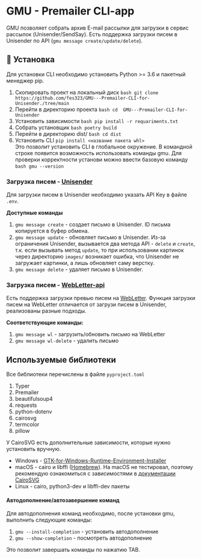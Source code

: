 # GMU - Premailer CLI-app
GMU позволяет собрать архив E-mail рассылки для загрузки в сервис рассылок (Unisender/SendSay).
Есть поддержка загрузки писем в Unisender по API (```gmu message create/update/delete```).

## 🤖 Установка
Для установки CLI необходимо установить Python >= 3.6 и пакетный менеджер pip.
1. Скопировать проект на локальный диск   ```bash git clone https://github.com/fes323/GMU---Premailer-CLI-for-Unisender./tree/main```   
2. Перейти в директорию проекта    ```bash cd  GMU---Premailer-CLI-for-Unisender```   
3. Установить зависимости   ```bash pip install -r requariments.txt```
4. Собрать установщик    ```bash poetry build```
5. Перейти в директорию dist/   ```bash cd dist```
6. Установить CLI ```pip install <название пакета whl>```   
Это позволит установить CLI в глобальное окружение. В командной строке появится возможность использовать команды gmu.
Для проверки корректности установи можно ввести базовую команду ```bash gmu --version```

### Загрузка писем - [Unisender](https://www.unisender.com/)
Для загрузки писем в Unisender необходимо указать API Key в файле ```.env```.

**Доступные команды**
1. ```gmu message create``` - создает письмо в Unisender. ID письма копируется в буфер обмена.
2. ```gmu message update``` - обновляет письмо в Unisender. Из-за ограничения Unisender, вызывается два метода API - ```delete``` и ```create```, т.к. если вызывать метод ```update```, то при использовании картинок через директорию ```images/``` возникает ошибка, что Unisender не загружает картинки, а лишь обновляет саму верстку.
3. ```gmu message delete``` - удаляет письмо в Unisender.

### Загрузка писем - [WebLetter-api](https://github.com/rastereo/webletter-api)
Есть поддержка загрузки превью писем на [WebLetter](https://github.com/rastereo/webletter-api "Проект на GitHub. Нужно будет развернуть backend и frontend на сервере или локально и добавить адрес + токен в .env файл").
Функция загрузки писем на WebLetter отличается от загрузи писем в Unisender, реализованы разные подходы.

**Соответствующие команды:**
1. ```gmu message wl``` - загрузить/обновить письмо на WebLetter
2. ```gmu message wl-delete``` - удалить письмо

## Используемые библиотеки
Все библиотеки перечислены в файле ```pyproject.toml```

1. Typer
2. Premailer
3. beautifulsoup4
4. requests
5. python-dotenv
6. cairosvg
7. termcolor
8. pillow  

У CairoSVG есть дополнительные зависимости, которые нужно установить вручную.  
* Windows - [GTK-for-Windows-Runtime-Environment-Installer](https://github.com/tschoonj/GTK-for-Windows-Runtime-Environment-Installer)  
* macOS - cairo и libffi ([Homebrew](https://brew.sh/)). На macOS не тестировал, поэтому рекомендую ознакомиться с зависимостями в [документации CairoSVG](https://cairosvg.org/documentation/)  
* Linux - cairo, python3-dev и libffi-dev пакеты  

#### Автодополнение/автозавершение команд
Для автодополнения команд необходимо, после установки gmu, выполнить следующие команды:
1. ```gmu --install-completion``` - установить автодополнение
2. ```gmu --show-completion``` - посмотреть автодополнение  

Это позволит завершать команды по нажатию TAB.

